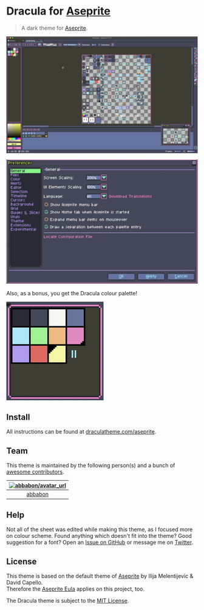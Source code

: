 # Dracula for [Aseprite](https://www.aseprite.org/)

> A dark theme for [Aseprite](https://www.aseprite.org/).

![Screenshot](./screenshot1.png)

![Screenshot](./screenshot2.png)

Also, as a bonus, you get the Dracula colour palette!

![Screenshot](./screenshot3.png)

## Install

All instructions can be found at [draculatheme.com/aseprite](https://draculatheme.com/aseprite).

## Team

This theme is maintained by the following person(s) and a bunch of [awesome contributors](https://github.com/dracula/aseprite/graphs/contributors).

| [![abbabon/avatar_url]][abbabon] |
|:--------------------------------------:|
|              [abbabon]              |

[abbabon]: https://github.com/abbabon
[abbabon/avatar_url]: https://avatars1.githubusercontent.com/u/1280330?s=70



## Help
Not all of the sheet was edited while making this theme, as I focused more on colour scheme. Found anything which doesn't fit into the theme? Good suggestion for a font? Open an [Issue on GitHub](https://github.com/abbabon/aseprite-dracula-theme/issues/new "New Issue &#183; abbabon/aseprite-dracula-theme") or message me on [Twitter](https://twitter.com/abbabon).

## License
This theme is based on the default theme of [Aseprite](http://aseprite.org "Aseprite - Animated sprite editor & pixel art tool") by Ilija Melentijevic & David Capello.  
Therefore the [Aseprite Eula](https://github.com/aseprite/aseprite/blob/master/EULA.txt "aseprite/EULA.txt at master &#183; aseprite/aseprite") applies on this project, too.

The Dracula theme is subject to the [MIT License](./LICENSE).
